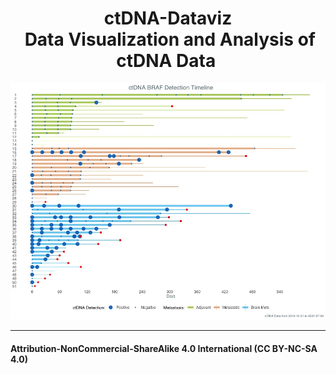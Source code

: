 <h1 align="center">
  &nbsp;ctDNA-Dataviz&nbsp; </br>
  &nbsp;Data Visualization and Analysis of ctDNA Data&nbsp;
</h1>
 
![READ ME Image of Project](https://github.com/doctopus/ctDNA-Dataviz/blob/master/README_image_20210802.jpeg)


***

<h4>Attribution-NonCommercial-ShareAlike 4.0 International (CC BY-NC-SA 4.0)</h4>
<div style="width:300px; height:200px">
<img src=https://camo.githubusercontent.com/00f7814990f36f84c5ea74cba887385d8a2f36be/68747470733a2f2f646f63732e636c6f7564706f7373652e636f6d2f696d616765732f63632d62792d6e632d73612e706e67 alt="" height="42">
</div>